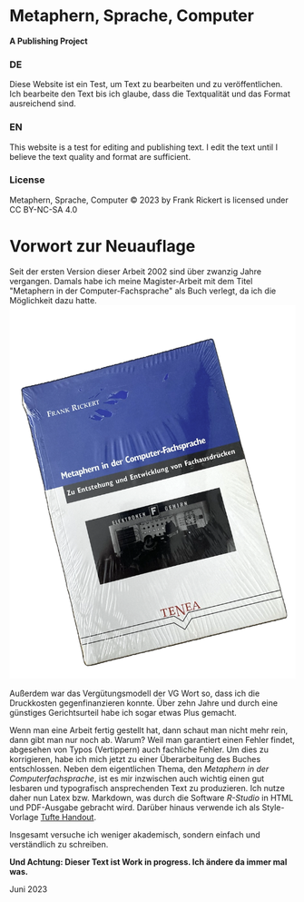 # Metaphern, Sprache, Computer
**A Publishing Project**

### DE
Diese Website ist ein Test, um Text zu bearbeiten und zu veröffentlichen. Ich bearbeite den Text bis ich glaube, dass die Textqualität und das Format ausreichend sind.

### EN
This website is a test for editing and publishing text. I edit the text until I believe the text quality and format are sufficient.

### License
Metaphern, Sprache, Computer © 2023 by Frank Rickert is licensed under CC BY-NC-SA 4.0 

# Vorwort zur Neuauflage

Seit der ersten Version dieser Arbeit 2002 sind über zwanzig Jahre vergangen.
Damals habe ich meine Magister-Arbeit mit dem Titel "Metaphern in der Computer-Fachsprache" als Buch verlegt, da ich die Möglichkeit dazu hatte.
![Als die eBooks noch aus Papier waren.](cover_old.png)

Außerdem war das Vergütungsmodell der VG Wort so, dass ich die Druckkosten gegenfinanzieren konnte. Über zehn Jahre und durch eine günstiges Gerichtsurteil habe ich sogar etwas Plus gemacht.

Wenn man eine Arbeit fertig gestellt hat, dann schaut man nicht mehr rein, dann gibt man nur noch ab. Warum? Weil man garantiert einen Fehler findet, abgesehen von Typos (Vertippern) auch fachliche Fehler. Um dies zu korrigieren, habe ich mich jetzt zu einer Überarbeitung des Buches entschlossen. Neben dem eigentlichen Thema, den *Metaphern in der Computerfachsprache*, ist es mir inzwischen auch wichtig einen gut lesbaren und typografisch ansprechenden Text zu produzieren. Ich nutze daher nun Latex bzw. Markdown, was durch die Software *R-Studio* in HTML und PDF-Ausgabe gebracht wird. Darüber hinaus verwende ich als Style-Vorlage [Tufte Handout](https://rstudio.github.io/tufte/).

Insgesamt versuche ich weniger akademisch, sondern einfach und verständlich zu schreiben.

**Und Achtung: Dieser Text ist Work in progress. Ich ändere da immer mal was.**

Juni 2023
